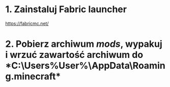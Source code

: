 # 1. Zainstaluj Fabric launcher
https://fabricmc.net/
# 2. Pobierz archiwum *mods*, wypakuj i wrzuć zawartość archiwum do *C:\Users\%User%\AppData\Roaming\.minecraft\*
